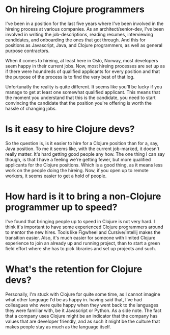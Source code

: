 # On hireing Clojure programmers

I've been in a position for the last five years where I've been involved in the hireing process at various
companies. As an architect/senior-dev, I've been involved in writing the job-descriptions, reading resumes, 
interviewing candidates, and onboarding the ones that got through. And this for positions as Javascript, Java, 
and Clojure programmers, as well as general purpose contractors.

When it comes to hireing, at least here in Oslo, Norway, most developers seem happy in their current jobs. 
Now, most hireing processes are set up as if there were houndreds of qualified applicants for every position 
and that the purpose of the process is to find the very best of that log.

Unfortunatly the reality is quite different. It seems like you'll be lucky if you manage to get at least one somewhat
qualified applicant. This means that the moment you understand that this is the candidate, you need to start convincing
the candidate that the position you're offering is worth the hassle of changing jobs.

# Is it easy to hire Clojure devs?

So the question is, is it easier to hire for a Clojure position than for a, say, Java position. To me it seems like, 
with the current job-marked, it doesn't really matter. It's hard getting good people any how. The one thing I can say though,
is that I have a feeling we're getting fewer, but more qualified applicants for the Clojure positions. Which is a good thing, 
as it means less work on the people doing the hireing. Now, if you open up to remote workers, it seems easier to get a hold 
of people.

# How hard is it to bring a non-Clojure programmer up to speed?

I've found that bringing people up to speed in Clojure is not very hard. I think it's important to have some experienced 
Clojure programmers around to mentor the new hires. Tools like Figwheel and Cursive/Intellij makes the transition easier.
Also, it's much easier for someone with limited Clojure experience to join an already up and running project, than to start
a green field effort where she has to pick libraries and set up projects and such.

# What's the retention for Clojure devs?

Personally, I'm stuck with Clojure for quite some time, as I cannot imagine what other language I'd be as happy in.
having said that, I've had colleagues who were quite happy when they went back to the languages they were familiar with,
be it Javascript or Python. As a side note. The fact that a company uses Clojure might be an indicator that the company has
values that are developer friendly, and as such it might be the culture that makes people stay as much as the language itself.


